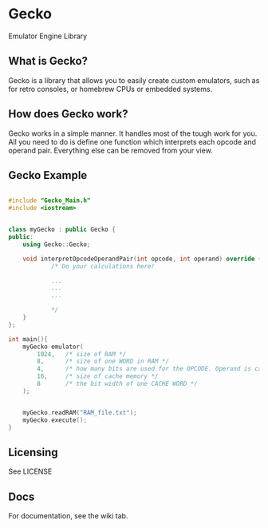 # Gecko
 Emulator Engine Library

## What is Gecko?
Gecko is a library that allows you to easily create custom emulators, such as for retro consoles, or homebrew CPUs or embedded systems.

## How does Gecko work?
Gecko works in a simple manner. It handles most of the tough work for you. All you need to do is define one function which interprets each opcode and operand pair. Everything else can be removed from your view.

## Gecko Example

```C++

#include "Gecko_Main.h"
#include <iostream>


class myGecko : public Gecko {
public:
	using Gecko::Gecko;

	void interpretOpcodeOperandPair(int opcode, int operand) override {
			/* Do your calculations here!

			...
			...
			...

			*/
	}
};

int main(){
	myGecko emulator(
		1024,	/* size of RAM */
		8,		/* size of one WORD in RAM */
		4,		/* how many bits are used for the OPCODE. Operand is calculated as RAM_WORD - OPCODE */
		16,		/* size of cache memory */
		8		/* the bit width of one CACHE WORD */
	);


	myGecko.readRAM("RAM_file.txt");
	myGecko.execute();
}
```

## Licensing
See LICENSE

## Docs
For documentation, see the wiki tab.
